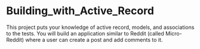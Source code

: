 # Building_with_Active_Record
This project puts your knowledge of active record, models, and associations to the tests. You will build an application similar to Reddit (called Micro-Reddit) where a user can create a post and add comments to it.

